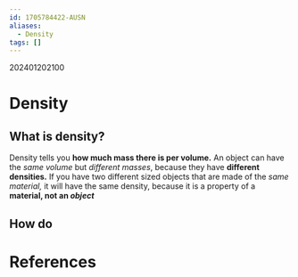 ```yaml
---
id: 1705784422-AUSN
aliases:
  - Density
tags: []
---
```


202401202100
# Density

## What is density?

Density tells you **how much mass there is per volume.** An object can have the *same volume* but *different masses*, because they have **different densities.** 
If you have two different sized objects that are made of the *same material,* it will have the same density, because it is a property of a **material, not an *object*** 

## How do



# **References**
